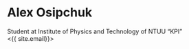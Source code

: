 # Alex Osipchuk
Student at Institute of Physics and Technology of NTUU &ldquo;KPI&rdquo;  
<{{ site.email}}>
